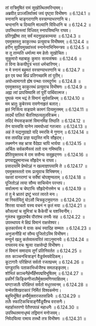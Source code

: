 

  
तां रात्रिमुषितं रामं सुखोत्थितमरिन्दमम्।  
अब्रवीत् प्राञ्जलिर्वाक्यं जयं पृष्ट्वा विभीषणः ॥ 6.124.1 ॥   
स्नानानि चाङ्गरागाणि वस्त्राण्याभरणानि च।  
चन्दनानि च दिव्यानि माल्यानि विविधानि च ॥ 6.124.2 ॥   
उपस्थितास्त्वां विधिवत् स्नापयिष्यन्ति राघव।  
प्रतिगृह्णीष्व तत् सर्वं मदनुग्रहकाम्यया ॥ 6.124.3 ॥   
एवमुक्तस्तु काकुत्स्थः प्रत्युवाच विभीषमम् ॥ 6.124.4 ॥   
हरीन् सुग्रीवमुख्यांस्त्वं स्नानेनाभिनिमन्त्रय ॥ 6.124.5 ॥   
स तु ताम्यति धर्मात्मा मम हेतोः सुखोचितः।  
सुकुमारो महाबाहुः कुमारः सत्यसंश्रवः ॥ 6.124.6 ॥   
तं विना केकयीपुत्रं भरतं धर्मचारिणम्।  
न मे स्नानं बहुमतं वस्त्राण्याभरणानि च ॥ 6.124.7 ॥   
इत एव पथा क्षिप्रं प्रतिगच्छामि तां पुरीम्।  
अयोध्यामागतो ह्येष पन्थाः परमदुर्गमः ॥ 6.124.8 ॥   
एवमुक्तस्तु काकुत्स्थं प्रत्युवाच विभीषणः ॥ 6.124.9 ॥   
अह्ना त्वां प्रापयिष्यामि तां पुरीं पार्थिवात्मज।  
पुष्पकं नाम भद्रं ते विमानं सूर्यसन्निभम् ॥ 6.124.10 ॥   
मम भ्रातुः कुबेरस्य रावणेनाहृतं बलात्।  
हृतं निर्जित्य सङ्ग्रामे कामगं दिव्यमुत्तमम् ॥ 6.124.11 ॥   
त्वदर्थे पालितं चैतत्तिष्ठत्यतुलविक्रम।  
तदिदं मेघसङ्काशं विमानमिह तिष्ठति ॥ 6.124.12 ॥   
तेन यास्यसि यानेन त्वमयोध्यां गतज्वरः ॥ 6.124.13 ॥   
अहं ते यद्यनुग्राह्यो यदि स्मरसि मे गुणान् ॥ 6.124.14 ॥   
वस तावदिह प्राज्ञ यद्यस्ति मयि सौहृदभ्।  
लक्ष्मणेन सह भ्रात्रा वैदेह्या चापि भार्यया ॥ 6.124.15 ॥   
अर्चितः सर्वकामैस्त्वं ततो राम गमिष्यसि।  
प्रीतियुक्तस्य मे राम ससैन्यः ससुहृद्गणः ॥ 6.124.16 ॥   
प्रणयाद्वहुमानाच्च सौहृदेन च राघव।  
प्रसादयामि प्रेष्योऽहं न खल्वाज्ञापयामि ते ॥ 6.124.17 ॥   
एवमुक्तस्ततो रामः प्रत्युवाच विभिषणम्।  
रक्षसां वानराणां च सर्वेषां चोपशृण्वताम् ॥ 6.124.18 ॥   
पूजितोऽहं त्वया सौम्य साचिव्येन परन्तप।  
सर्वात्मना च चेष्टाभिः सौहृदेनोत्तमेन च ॥ 6.124.19 ॥   
तं तु मे भ्रातरं द्रष्टुं भरतं त्वरते मनः।  
मां निवर्तयितुं योऽसौ चित्रकूटमुपागतः ॥ 6.124.20 ॥   
शिरसा याचतो यस्य वचनं न कृतं मया ॥ 6.124.21 ॥   
कौसल्यां च सुमित्रां च कैकेयीं च यशस्विनीम्।  
गुरूंश्च सुहृदश्चैव पौरांश्च तनयैः सह ॥ 6.124.22 ॥   
उपस्थापय मे क्षिप्रं विमानं राक्षसेश्वर।  
कृतकार्यस्य मे वासः कथं स्यादिह सम्मतः ॥ 6.124.23 ॥   
अनुजानीहि मां सौम्य पूजितोऽस्मि विभीषण।  
मन्युर्न खलु कर्तव्यस्त्वरितं त्वाऽनुमानये ॥ 6.124.24 ॥   
राघवस्य वचः श्रुत्वा राक्षसेन्द्रो विभीषणः।  
तं विमानं समादाय तूर्णं प्रतिनिवर्तत ॥ 6.124.25 ॥   
ततः काञ्चनचित्राङ्गं वैडूर्यमयवेदिकम्।  
कूटागारैः परिक्षिप्तं सर्वतो रजतप्रभम् ॥ 6.124.26 ॥   
पाण्डुराभिः पताकाभिर्ध्वजैश्च समलङ्कृतम्।  
शोभितं काञ्चनैर्हर्म्यैर्हेमपद्मविभूषितम् ॥ 6.124.27 ॥   
प्रकीर्णं किङ्किणीजालैर्मुक्तामणिगवाक्षितम्।  
घण्टाजालैः परिक्षिप्तं सर्वतो मधुरस्वनम् ॥ 6.124.28 ॥   
यन्मेरुशिखराकारं निर्मितं विश्वकर्मणा।  
बहुभिर्भूषितं हर्म्यैर्मुक्तारजतसन्निभैः ॥ 6.124.29 ॥   
तलैः स्फाटिकचित्राङ्गैर्वैडूर्यैश्च वरासनैः।  
महार्हास्तरणो पेतैरुपपन्नं महाधनैः ॥ 6.124.30 ॥   
उपस्थितमनाधृष्यं तद्विमानं मनोजवम्।  
निवेदयित्वा रामाय तस्थौ तत्र विभीषणः ॥ 6.124.31 ॥   
